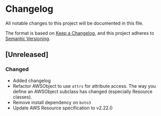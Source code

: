# Changelog
All notable changes to this project will be documented in this file.

The format is based on [Keep a Changelog](https://keepachangelog.com/en/1.0.0/),
and this project adheres to [Semantic Versioning](https://semver.org/spec/v2.0.0.html).

## [Unreleased]
### Changed
* Added changelog
* Refactor AWSObject to use `attrs` for attribute access. The way you define
  an AWSObject subclass has changed (especially Resource classes).
* Remove install dependency on `boto3`
* Update AWS Resource specification to v2.22.0
